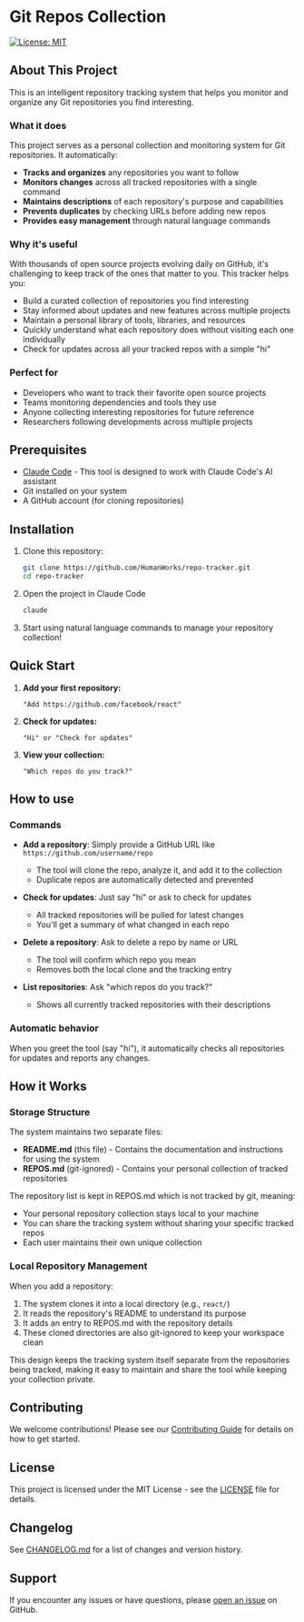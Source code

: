# Git Repos Collection

[![License: MIT](https://img.shields.io/badge/License-MIT-yellow.svg)](https://opensource.org/licenses/MIT)

## About This Project

This is an intelligent repository tracking system that helps you monitor and organize any Git repositories you find interesting. 

### What it does

This project serves as a personal collection and monitoring system for Git repositories. It automatically:

- **Tracks and organizes** any repositories you want to follow
- **Monitors changes** across all tracked repositories with a single command
- **Maintains descriptions** of each repository's purpose and capabilities
- **Prevents duplicates** by checking URLs before adding new repos
- **Provides easy management** through natural language commands

### Why it's useful

With thousands of open source projects evolving daily on GitHub, it's challenging to keep track of the ones that matter to you. This tracker helps you:

- Build a curated collection of repositories you find interesting
- Stay informed about updates and new features across multiple projects
- Maintain a personal library of tools, libraries, and resources
- Quickly understand what each repository does without visiting each one individually
- Check for updates across all your tracked repos with a simple "hi"

### Perfect for

- Developers who want to track their favorite open source projects
- Teams monitoring dependencies and tools they use
- Anyone collecting interesting repositories for future reference
- Researchers following developments across multiple projects

## Prerequisites

- [Claude Code](https://claude.ai/code) - This tool is designed to work with Claude Code's AI assistant
- Git installed on your system
- A GitHub account (for cloning repositories)

## Installation

1. Clone this repository:
   ```bash
   git clone https://github.com/HumanWorks/repo-tracker.git
   cd repo-tracker
   ```

2. Open the project in Claude Code
   ```bash
   claude
   ```

3. Start using natural language commands to manage your repository collection!

## Quick Start

1. **Add your first repository:**
   ```
   "Add https://github.com/facebook/react"
   ```

2. **Check for updates:**
   ```
   "Hi" or "Check for updates"
   ```

3. **View your collection:**
   ```
   "Which repos do you track?"
   ```

## How to use

### Commands

- **Add a repository**: Simply provide a GitHub URL like `https://github.com/username/repo`
  - The tool will clone the repo, analyze it, and add it to the collection
  - Duplicate repos are automatically detected and prevented

- **Check for updates**: Just say "hi" or ask to check for updates
  - All tracked repositories will be pulled for latest changes
  - You'll get a summary of what changed in each repo

- **Delete a repository**: Ask to delete a repo by name or URL
  - The tool will confirm which repo you mean
  - Removes both the local clone and the tracking entry

- **List repositories**: Ask "which repos do you track?"
  - Shows all currently tracked repositories with their descriptions

### Automatic behavior

When you greet the tool (say "hi"), it automatically checks all repositories for updates and reports any changes.

## How it Works

### Storage Structure

The system maintains two separate files:

- **README.md** (this file) - Contains the documentation and instructions for using the system
- **REPOS.md** (git-ignored) - Contains your personal collection of tracked repositories

The repository list is kept in REPOS.md which is not tracked by git, meaning:
- Your personal repository collection stays local to your machine
- You can share the tracking system without sharing your specific tracked repos
- Each user maintains their own unique collection

### Local Repository Management

When you add a repository:
1. The system clones it into a local directory (e.g., `react/`)
2. It reads the repository's README to understand its purpose
3. It adds an entry to REPOS.md with the repository details
4. These cloned directories are also git-ignored to keep your workspace clean

This design keeps the tracking system itself separate from the repositories being tracked, making it easy to maintain and share the tool while keeping your collection private.

## Contributing

We welcome contributions! Please see our [Contributing Guide](CONTRIBUTING.md) for details on how to get started.

## License

This project is licensed under the MIT License - see the [LICENSE](LICENSE) file for details.

## Changelog

See [CHANGELOG.md](CHANGELOG.md) for a list of changes and version history.

## Support

If you encounter any issues or have questions, please [open an issue](https://github.com/HumanWorks/repo-tracker/issues) on GitHub.
